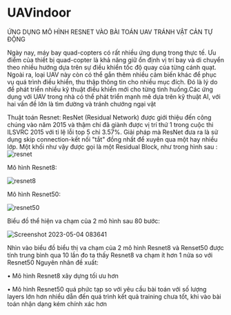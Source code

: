 # UAVindoor
ỨNG DỤNG MÔ HÌNH RESNET VÀO BÀI TOÁN UAV TRÁNH VẬT CẢN TỰ ĐỘNG  

Ngày nay, máy bay quad-copters có rất nhiều ứng dụng trong thực tế. Ưu điểm của thiết bị quad-copter là khả năng giữ ổn định vị trí bay và di chuyển theo nhiều hướng dựa trên sự điều khiển tốc độ quay của từng cánh quạt. Ngoài ra, loại UAV này còn có thể gắn thêm nhiều cảm biến khác để phục vụ quá trình điều khiển, thu thập thông tin cho nhiều mục đích. Đó là lý do để phát triển nhiều kỹ thuật điều khiển mới cho từng tình huống.Các ứng dụng với UAV trong nhà có thể phát triển mạnh mẽ dựa trên kỹ thuật AI, với hai vấn đề lớn là tìm đường và tránh chướng ngại vật

Thuật toán Resnet: 
ResNet (Residual Network) được giới thiệu đến công chúng vào năm 2015 và thậm chí đã giành được vị trí thứ 1 trong cuộc thi ILSVRC 2015 với tỉ lệ lỗi top 5 chỉ 3.57%. Giải pháp mà ResNet đưa ra là sử dụng skip connection-kết nối "tắt" đồng nhất để xuyên qua một hay nhiều lớp. Một khối như vậy được gọi là một Residual Block, như trong hình sau :
                                                                                                                                          ![resnet](https://user-images.githubusercontent.com/129571170/236088880-3b5cad95-8a67-4c03-b08a-89ec603877bb.png)

Mô hình Resnet8:

![resnet8](https://user-images.githubusercontent.com/129571170/236089104-28e5ea1b-1c68-4bf7-9d0e-a464719d4e41.png)

Mô hình Resnet50:

![resnet50](https://user-images.githubusercontent.com/129571170/236089250-3244d912-61a5-47d8-9969-281fd6c5702a.png)

Biểu đồ thể hiện va chạm của 2 mô hình sau 80 bước:

![Screenshot 2023-05-04 083641](https://user-images.githubusercontent.com/129571170/236090052-424ac1da-94f2-47ab-b443-d4afd5bb4792.png)

Nhìn vào biểu đồ biểu thị va chạm của 2 mô hình Resnet8 và Renset50 được tính trung bình qua 10 lần đo ta thấy Resnet8 va chạm ít hơn 1 nửa so với Resnet50
Nguyên nhân đề xuất:
  
  •	Mô hình Resnet8 xây dựng tối ưu hơn 
  
  •	Mô hình Resnet50 quá phức tạp so với yêu cầu bài toán với số lượng layers lớn hơn nhiều dẫn đến quá trình kết quả training chưa tốt, khi vào bài toán nhận dạng kém chính xác hơn



